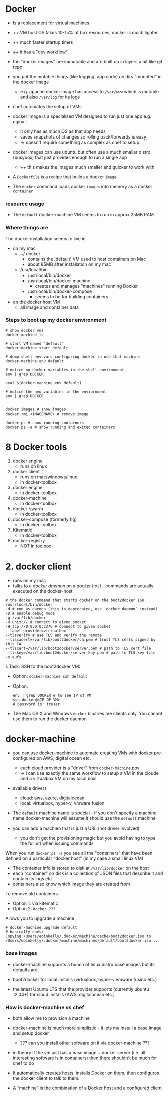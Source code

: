 # Docker

* Is a replacement for virtual machines
* ++ VM host OS takes 10-15% of box resources, docker is much lighter
* ++ much faster startup times
* ++ it has a "dev workflow"
* the "docker images" are immutable and are built up in layers a bit like git
  repo
* you put the mutable things (like logging, app code) on dirs "mounted" in the
  docker image
    * e.g. apache docker image has access to `/var/www` which is mutable and
      also `/var/log` for its logs
* chef automates the setup of VMs
* docker image is a specialized VM designed to run just one app e.g. nginx -
    * it only has as much OS as that app needs
    * saves snapshots of changes so rolling back/forwards is easy
    * => doesn't require something as complex as chef to setup

* docker images can use ubuntu but often use a much smaller distro (busybox)
  that just provides enough to run a single app
    * ++ this makes the images much smaller and quicker to work with
* A `Dockerfile` is a recipe that builds a docker `image`
* The `docker` command loads docker `images` into memory as a docker `container`


### resource usage

* The `default` docker-machine VM seems to run in approx 25MB RAM

### Where things are

The docker installation seems to live in

* on my mac
    * ~/.docker
        * contains the 'default' VM used to host containers on Mac
        * about 85MB after installation on my mac
    * /usr/local/bin
        * /usr/local/bin/docker
        * /usr/local/bin/docker-machine
            * creates and manages "machines" running Docker
        * /usr/local/bin/docker-compose
            * seems to be for building containers
* on the docker host VM
    * all image and container data

### Steps to boot up my docker environment

```
# show docker vms
docker-machine ls

# start VM named "default"
docker-machine start default

# dump shell env vars configuring docker to use that machine
docker-machine env default

# notice no docker variables in the shell environment
env | grep DOCKER

eval $(docker-machine env default)

# notice the new variables in the enviornment
env | grep DOCKER


docker images # show images
docker rmi <IMAGENAME> # remove image

docker ps # show running containers
docker ps -a # show running and exited containers
```

# 8 Docker tools

1. docker engine
    * runs on linux
2. docker client
    * runs on mac/windows/linux
    * in docker-toolbox
3. docker engine
    * in docker-toolbox
4. docker-machine
    * in docker-toolbox
5. docker-swarm
    * in docker-toolbox
6. docker-compose (formerly fig)
    * in docker-toolbox
7. Kitematic
    * in docker-toolbox
8. docker-registry
    * NOT in toolbox

# 2. docker client

* runs on my mac
* talks to a _docker daemon_ on a _docker host_ - commands are
  actually executed on the docker-host

```
# the docker command that starts docker on the boot2docker ISO
/usr/local/bin/docker
-d # run as daemon (this is deprecated, use `docker daemon` instead)
-D # enable debug mode
-g /var/lib/docker
-H unix:// # connect to given socket
-H tcp://0.0.0.0:2376 # connect to given socket
--label provider=virtualbox
--tlsverify # use TLS and verify the remote
--tlscacert=/var/lib/boot2docker/ca.pem # trust TLS certs signed by this CA
--tlscert=/var/lib/boot2docker/server.pem # path to TLS cert file
--tlskey=/var/lib/boot2docker/server-key.pem # path to TLS key file
-s aufs
```
s
Task: SSH to the boot2docker VM:

* Option: `docker-machine ssh default`
* Option:
    ```
    env | grep DOCKER # to see IP of VM
    ssh docker@<IP OF VM>
    # password is: tcuser
    ```

* The Mac OS X and Windows `docker` binaries are clients only. You cannot use
them to run the docker daemon

# docker-machine

* you can use docker-machine to automate creating VMs with docker pre-configured  on AWS, digital ocean etc.
    * each cloud provider is a "driver" from `docker-machine` pov
    * => i can use exactly the same workflow to setup a VM in the cloude and a virtualbox VM on my local box!
* available drivers
    * cloud: aws, azure, digitalocean
    * local: virtualbox, hyper-v, vmware fusion
* The `default` machine name is special - if you don't specify a machine name docker-machine will assume it should use the `default` machine

* you can add a machien that is just a URL (not driver involved)
    * you don't get the provisioning magic but you avoid having to type the full url when issuing commands

When you run `docker ps -a` you see all the "containers" that have been defined
on a particular "docker host" (in my case a small linux VM).

* The container info is stored to disk at `/var/lib/docker` on the host
* each "container" on disk is a collection of JSON files that describe it and
  contain its logs etc.
* containers also know which image they are created from

To remove old containers

* Option 1: via kitematic
* Option 2: `docker ???`

Allows you to upgrade a machine

```
# docker-machine upgrade default
# basically does:
Copying /Users/eoinkelly/.docker/machine/cache/boot2docker.iso to /Users/eoinkelly/.docker/machine/machines/default/boot2docker.iso...
```


### base images

* docker-machine supports a bunch of linux distro base images but its defaults are

* boot2docker for local installs (virtualbox, hyper-v vmware fusino etc.)
* the latest Ubuntu LTS that the provider supports (currently ubuntu 12.04+) for cloud installs (AWS, digitalocean etc.)


### How is docker-machine vs chef

* both allow me to provision a machine
* docker-machine is much more simplistic - it lets me install a base image and setup docker
    * ??? can you install other software on it via docker-machine ???
* in theory if the vm just has a base image + docker server (i.e. all
interesting software is in containers) then there shouldn't be much for chef to
do

* It automatically creates hosts, installs Docker on them, then configures the
  docker client to talk to them.
* A “machine” is the combination of a Docker host and a configured client

